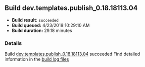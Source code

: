 ## Build dev.templates.publish_0.18.18113.04
- **Build result:** `succeeded`
- **Build queued:** 4/23/2018 10:29:10 AM
- **Build duration:** 29.18 minutes
### Details
Build [dev.templates.publish_0.18.18113.04](https://winappstudio.visualstudio.com/web/build.aspx?pcguid=a4ef43be-68ce-4195-a619-079b4d9834c2&builduri=vstfs%3a%2f%2f%2fBuild%2fBuild%2f25558) succeeded
Find detailed information in the [build log files](https://uwpctdiags.blob.core.windows.net/buildlogs/dev.templates.publish_0.18.18113.04_logs.zip)
